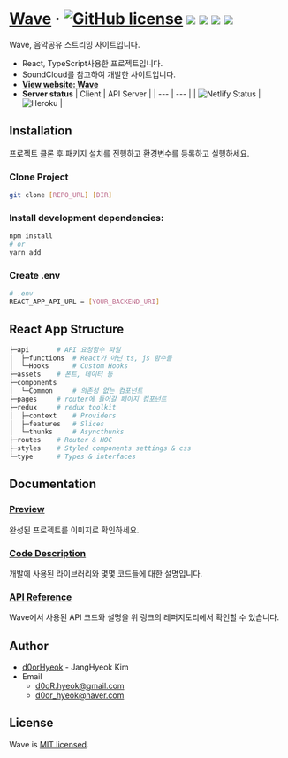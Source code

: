 # [**Wave**](https://wave-d0orhyeok.netlify.app/) · [![GitHub license](https://img.shields.io/badge/license-MIT-blue.svg)](https://github.com/d0orHyeok/wave-client-production/blob/master/LICENSE) <img src="https://img.shields.io/badge/TypeScript-3178C6?flat&logo=TypeScript&logoColor=white"> <img src="https://img.shields.io/badge/React-61DAFB?flat&logo=React&logoColor=black"> <img src="https://img.shields.io/badge/Redux-764ABC?flat&logo=Redux&logoColor=white"> <img src="https://img.shields.io/badge/styled-components-DB7093?flat&logo=styled-components&logoColor=white">

Wave, 음악공유 스트리밍 사이트입니다.

- React, TypeScript사용한 프로젝트입니다.
- SoundCloud를 참고하여 개발한 사이트입니다.
- [**View website: Wave**](https://wave-d0orhyeok.netlify.app/)
- **Server status**
  | Client | API Server |
  | --- | --- |
  | ![Netlify Status](https://api.netlify.com/api/v1/badges/92c9ca1c-7424-450e-999b-9707876a5883/deploy-status) | ![Heroku](https://heroku-badge.herokuapp.com/?app=wave-nestjs) |

## **Installation**

프로젝트 클론 후 패키지 설치를 진행하고 환경변수를 등록하고 실행하세요.

### Clone Project

```sh
git clone [REPO_URL] [DIR]
```

### Install development dependencies:

```sh
npm install
# or
yarn add

```

### Create .env

```sh
# .env
REACT_APP_API_URL = [YOUR_BACKEND_URI]
```

## **React App Structure**

```bash
├─api       # API 요청함수 파일
│  ├─functions  # React가 아닌 ts, js 함수들
│  └─Hooks      # Custom Hooks
├─assets    # 폰트, 데이터 등
├─components
│  └─Common     # 의존성 없는 컴포넌트
├─pages     # router에 들어갈 페이지 컴포넌트
├─redux     # redux toolkit
│  ├─context    # Providers
│  ├─features   # Slices
│  └─thunks     # Asyncthunks
├─routes    # Router & HOC
├─styles    # Styled components settings & css
└─type      # Types & interfaces
```

## **Documentation**

### [**Preview**](https://github.com/d0orHyeok/wave-client-production/blob/master/docs/PREVIEW.md)

완성된 프로젝트를 이미지로 확인하세요.

### [**Code Description**](https://github.com/d0orHyeok/wave-client-production/blob/master/docs/CODE.md)

개발에 사용된 라이브러리와 몇몇 코드들에 대한 설명입니다.

### [**API Reference**](https://github.com/d0orHyeok/wave-nestjs-server)

Wave에서 사용된 API 코드와 설명을 위 링크의 레퍼지토리에서 확인할 수 있습니다.

## **Author**

- [d0orHyeok](https://github.com/d0orHyeok) - JangHyeok Kim
- Email
  - d0oR.hyeok@gmail.com
  - d0or_hyeok@naver.com

## **License**

Wave is [MIT licensed](https://github.com/d0orHyeok/wave-client-production/blob/master/LICENSE).
